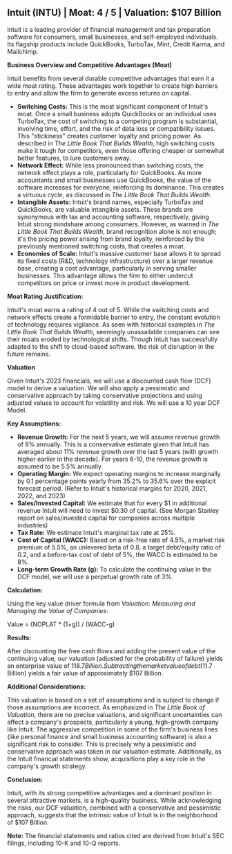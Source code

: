 ## Intuit (INTU) | Moat: 4 / 5 | Valuation: $107 Billion

Intuit is a leading provider of financial management and tax preparation software for consumers, small businesses, and self-employed individuals. Its flagship products include QuickBooks, TurboTax, Mint, Credit Karma, and Mailchimp.

**Business Overview and Competitive Advantages (Moat)**

Intuit benefits from several durable competitive advantages that earn it a wide moat rating.  These advantages work together to create high barriers to entry and allow the firm to generate excess returns on capital.

* **Switching Costs:** This is the most significant component of Intuit's moat.  Once a small business adopts QuickBooks or an individual uses TurboTax, the cost of switching to a competing program is substantial, involving time, effort, and the risk of data loss or compatibility issues. This "stickiness" creates customer loyalty and pricing power. As described in *The Little Book That Builds Wealth*, high switching costs make it tough for competitors, even those offering cheaper or somewhat better features, to lure customers away.
* **Network Effect:** While less pronounced than switching costs, the network effect plays a role, particularly for QuickBooks. As more accountants and small businesses use QuickBooks, the value of the software increases for everyone, reinforcing its dominance. This creates a virtuous cycle, as discussed in *The Little Book That Builds Wealth*.
* **Intangible Assets:**  Intuit's brand names, especially TurboTax and QuickBooks, are valuable intangible assets.  These brands are synonymous with tax and accounting software, respectively, giving Intuit strong mindshare among consumers.  However, as warned in *The Little Book That Builds Wealth*, brand recognition alone is not enough; it's the pricing power arising from brand loyalty, reinforced by the previously mentioned switching costs, that creates a moat.
* **Economies of Scale:**  Intuit's massive customer base allows it to spread its fixed costs (R&D, technology infrastructure) over a larger revenue base, creating a cost advantage, particularly in serving smaller businesses.  This advantage allows the firm to either undercut competitors on price or invest more in product development.


**Moat Rating Justification:**

Intuit's moat earns a rating of 4 out of 5. While the switching costs and network effects create a formidable barrier to entry, the constant evolution of technology requires vigilance.  As seen with historical examples in *The Little Book That Builds Wealth*, seemingly unassailable companies can see their moats eroded by technological shifts. Though Intuit has successfully adapted to the shift to cloud-based software, the risk of disruption in the future remains.


**Valuation**

Given Intuit's 2023 financials, we will use a discounted cash flow (DCF) model to derive a valuation.  We will also apply a pessimistic and conservative approach by taking conservative projections and using adjusted values to account for volatility and risk. We will use a 10 year DCF Model.

**Key Assumptions:**

* **Revenue Growth:** For the next 5 years, we will assume revenue growth of 8% annually.  This is a conservative estimate given that Intuit has averaged about 11% revenue growth over the last 5 years (with growth higher earlier in the decade).  For years 6-10, the revenue growth is assumed to be 5.5% annually.
* **Operating Margin:** We expect operating margins to increase marginally by 0.1 percentage points yearly from 35.2% to 35.6% over the explicit forecast period.  (Refer to Intuit's historical margins for 2020, 2021, 2022, and 2023)
* **Sales/Invested Capital:** We estimate that for every $1 in additional revenue Intuit will need to invest $0.30 of capital. (See Morgan Stanley report on sales/invested capital for companies across multiple industries)
* **Tax Rate:** We estimate Intuit's marginal tax rate at 25%.
* **Cost of Capital (WACC):** Based on a risk-free rate of 4.5%, a market risk premium of 5.5%, an unlevered beta of 0.8, a target debt/equity ratio of 0.2, and a before-tax cost of debt of 5%, the WACC is estimated to be 8%.
* **Long-term Growth Rate (g):** To calculate the continuing value in the DCF model, we will use a perpetual growth rate of 3%.



**Calculation:**

Using the key value driver formula from *Valuation: Measuring and Managing the Value of Companies*:

Value = (NOPLAT * (1+g)) / (WACC-g)


**Results:**

After discounting the free cash flows and adding the present value of the continuing value, our valuation (adjusted for the probability of failure) yields an enterprise value of $118.7 Billion.  Subtracting the market value of debt ($11.7 Billion) yields a fair value of approximately $107 Billion.

**Additional Considerations:**

This valuation is based on a set of assumptions and is subject to change if those assumptions are incorrect. As emphasized in *The Little Book of Valuation*, there are no precise valuations, and significant uncertainties can affect a company's prospects, particularly a young, high-growth company like Intuit. The aggressive competition in some of the firm's business lines (like personal finance and small business accounting software) is also a significant risk to consider. This is precisely why a pessimistic and conservative approach was taken in our valuation estimate. Additionally, as the Intuit financial statements show, acquisitions play a key role in the company's growth strategy.

**Conclusion:**

Intuit, with its strong competitive advantages and a dominant position in several attractive markets, is a high-quality business. While acknowledging the risks, our DCF valuation, combined with a conservative and pessimistic approach, suggests that the intrinsic value of Intuit is in the neighborhood of $107 Billion.

**Note:**  The financial statements and ratios cited are derived from Intuit's SEC filings, including 10-K and 10-Q reports.


